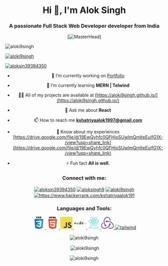 
<div align="center">
<h1 align="center">Hi 👋, I'm Alok Singh</h1>
<h3 align="center">A passionate Full Stack Web Developer developer from India</h3>

[![MasterHead](https://1.bp.blogspot.com/-7A4WynwLsMw/XbBpCXG8fHI/AAAAAAAAMt4/uOa1bpLskYgrwGbllhSu2SDj_Mig8SXJQCLcBGAsYHQ/s1600/2000_600px.gif)]

<p align="left"> <img src="https://komarev.com/ghpvc/?username=aloki9singh&label=Profile%20views&color=0e75b6&style=flat" alt="aloki9singh" /> </p>

<p align="left"> <a href="https://github.com/ryo-ma/github-profile-trophy"><img src="https://github-profile-trophy.vercel.app/?username=aloki9singh" alt="aloki9singh" /></a> </p>

<p align="left"> <a href="https://twitter.com/aloksin39394350" target="blank"><img src="https://img.shields.io/twitter/follow/aloksin39394350?logo=twitter&style=for-the-badge" alt="aloksin39394350" /></a> </p>

- 🔭 I’m currently working on [Portfolio](https://aloki9singh.github.io/)

- 🌱 I’m currently learning **MERN | Telwind**

- 👨‍💻 All of my projects are available at [https://aloki9singh.github.io/](https://aloki9singh.github.io/)

- 💬 Ask me about **React**

- 📫 How to reach me **kshatriyaalok1997@gmail.com**

- 📄 Know about my experiences [https://drive.google.com/file/d/19EwQyhfc0QFHjoSUwlmQmlteEuifG1X-/view?usp=share_link](https://drive.google.com/file/d/19EwQyhfc0QFHjoSUwlmQmlteEuifG1X-/view?usp=share_link)

- ⚡ Fun fact **All is well.**

<h3 align="center">Connect with me:</h3>
<p align="center">
<a href="https://twitter.com/aloksin39394350" target="blank"><img align="center" src="https://raw.githubusercontent.com/rahuldkjain/github-profile-readme-generator/master/src/images/icons/Social/twitter.svg" alt="aloksin39394350" height="30" width="40" /></a>
<a href="https://linkedin.com/in/aloksingh9" target="blank"><img align="center" src="https://raw.githubusercontent.com/rahuldkjain/github-profile-readme-generator/master/src/images/icons/Social/linked-in-alt.svg" alt="aloksingh9" height="30" width="40" /></a>
<a href="https://codesandbox.com/aloki9singh" target="blank"><img align="center" src="https://raw.githubusercontent.com/rahuldkjain/github-profile-readme-generator/master/src/images/icons/Social/codesandbox.svg" alt="aloki9singh" height="30" width="40" /></a>
<a href="https://www.hackerrank.com/https://www.hackerrank.com/kshatriyaalok191" target="blank"><img align="center" src="https://raw.githubusercontent.com/rahuldkjain/github-profile-readme-generator/master/src/images/icons/Social/hackerrank.svg" alt="https://www.hackerrank.com/kshatriyaalok191" height="30" width="40" /></a>
</p>

<h3 align="center">Languages and Tools:</h3>
<p align="center"> <a href="https://www.w3schools.com/css/" target="_blank" rel="noreferrer"> <img src="https://raw.githubusercontent.com/devicons/devicon/master/icons/css3/css3-original-wordmark.svg" alt="css3" width="40" height="40"/> </a> <a href="https://www.w3.org/html/" target="_blank" rel="noreferrer"> <img src="https://raw.githubusercontent.com/devicons/devicon/master/icons/html5/html5-original-wordmark.svg" alt="html5" width="40" height="40"/> </a> <a href="https://developer.mozilla.org/en-US/docs/Web/JavaScript" target="_blank" rel="noreferrer"> <img src="https://raw.githubusercontent.com/devicons/devicon/master/icons/javascript/javascript-original.svg" alt="javascript" width="40" height="40"/> </a> <a href="https://nodejs.org" target="_blank" rel="noreferrer"> <img src="https://raw.githubusercontent.com/devicons/devicon/master/icons/nodejs/nodejs-original-wordmark.svg" alt="nodejs" width="40" height="40"/> </a> <a href="https://reactjs.org/" target="_blank" rel="noreferrer"> <img src="https://raw.githubusercontent.com/devicons/devicon/master/icons/react/react-original-wordmark.svg" alt="react" width="40" height="40"/> </a> <a href="https://redux.js.org" target="_blank" rel="noreferrer"> <img src="https://raw.githubusercontent.com/devicons/devicon/master/icons/redux/redux-original.svg" alt="redux" width="40" height="40"/> </a> <a href="https://tailwindcss.com/" target="_blank" rel="noreferrer"> <img src="https://www.vectorlogo.zone/logos/tailwindcss/tailwindcss-icon.svg" alt="tailwind" width="40" height="40"/> </a> </p>

<p><img align="center" src="https://github-readme-stats.vercel.app/api/top-langs?username=aloki9singh&show_icons=true&locale=en&layout=compact" alt="aloki9singh" /></p>

<p>&nbsp;<img align="center" src="https://github-readme-stats.vercel.app/api?username=aloki9singh&show_icons=true&locale=en" alt="aloki9singh" /></p>

<p><img align="center" src="https://github-readme-streak-stats.herokuapp.com/?user=aloki9singh&" alt="aloki9singh" /></p>
  </div>
